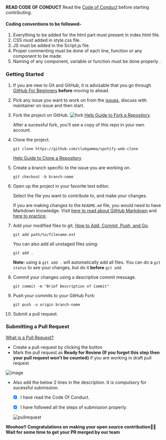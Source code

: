 **READ CODE OF CONDUCT**
Read the [Code of Conduct](https://github.com/clubgamma/code-of-conduct) before starting contributing.

#### Coding conventions to be followed-

1. Everything to be added for the html part must present in index.html file.
2. CSS must added in style.css file.
3. JS must be added in the Script.js file.
4. Proper commenting must be done of each line, function or any component to be made.
5. Naming of any component, variable or function must be done properly .

### Getting Started

1.  If you are new to Git and GitHub, it is advisable that you go through
    [GitHub For Beginners](http://readwrite.com/2013/09/30/understanding-github-a-journey-for-beginners-part-1/)
    **before** moving to ahead.
2.  Pick any issue you want to work on from the [issues](https://github.com/clubgamma/Twitter-Web-Clone/issues), discuss with maintainer on issue and then start.

3.  Fork the project on GitHub.
    ![fork](https://user-images.githubusercontent.com/63559515/134960888-79145b5e-4b80-43bf-be82-41b451bbaff5.jpg)
    [Help Guide to Fork a Repository](https://help.github.com/en/articles/fork-a-repo/).
    
    After a sucessful fork, you'll see a copy of this repo in your own account.

4.  Clone the project.

    ```shell
    git clone https://github.com/clubgamma/spotify-web-clone
    ```

    [Help Guide to Clone a Repository](https://help.github.com/en/articles/cloning-a-repository)

5.  Create a branch specific to the issue you are working on.

    ```shell
    git checkout -b branch-name
    ```

6.  Open up the project in your favorite text editor.

    Select the file you want to contribute to, and make your changes.

    If you are making changes to the `README.md` file, you would need to have
    Markdown knowledge. Visit
    [here to read about GitHub Markdown](https://guides.github.com/features/mastering-markdown/)
    and
    [here to practice](http://www.markdowntutorial.com/).

7.  Add your modified
    files to git, [How to Add, Commit, Push, and Go](http://readwrite.com/2013/10/02/github-for-beginners-part-2/).

    ```shell
    git add path/to/filename.ext
    ```

    You can also add all unstaged files using:

    ```shell
    git add .
    ```

    **Note:** using a `git add .` will automatically add all files. You can do a
    `git status` to see your changes, but do it **before** `git add`.

8.  Commit your changes using a descriptive commit message.

    ```shell
    git commit -m "Brief Description of Commit"
    ```

9.  Push your commits to your GitHub Fork:

    ```shell
    git push -u origin branch-name
    ```

10. Submit a pull request.

### Submitting a Pull Request

[What is a Pull Request?](https://yangsu.github.io/pull-request-tutorial/)

- Create a pull-request by clicking the button
- Mark the pull request as **Ready for Review (If you forget this step then your pull request won't be counted)** if you are working in draft pull request

![image](https://user-images.githubusercontent.com/58077762/94462632-72c55c80-01d9-11eb-8e59-6ed8cce1f96a.png)

- Also add the below 2 lines in the description. It is compulsory for sucessful submission.

  - [x] I have read the Code Of Conduct.

  - [x] I have followed all the steps of submission properly.

  ![pullrequest ](https://user-images.githubusercontent.com/63559515/134959604-25166552-2137-425f-812c-6ca46d0e3daf.jpg)


**Woohoo!! Congratulations on making your open source contribution🎉🎉**
**Wait for some time to get your PR merged by our team**
